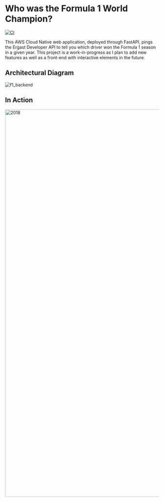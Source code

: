 # Who was the Formula 1 World Champion?

[![CI](https://github.com/dai-anna/FantasyF1TeamGenerator/actions/workflows/main.yml/badge.svg)](https://github.com/dai-anna/FantasyF1TeamGenerator/actions/workflows/main.yml)

This AWS Cloud Native web application, deployed through FastAPI, pings the Ergast Developer API to tell you which driver won the Formula 1 season in a given year. This project is a work-in-progress as I plan to add new features as well as a front-end with interactive elements in the future.

## Architectural Diagram
![f1_backend](https://user-images.githubusercontent.com/89488845/164999730-f80a17c0-5496-41ba-a363-14ba5c2c0d2b.png)

## In Action
<img width="1267" alt="2018" src="https://user-images.githubusercontent.com/89488845/164879078-c4df4713-1571-4815-ad87-0a6b116948e3.png">
